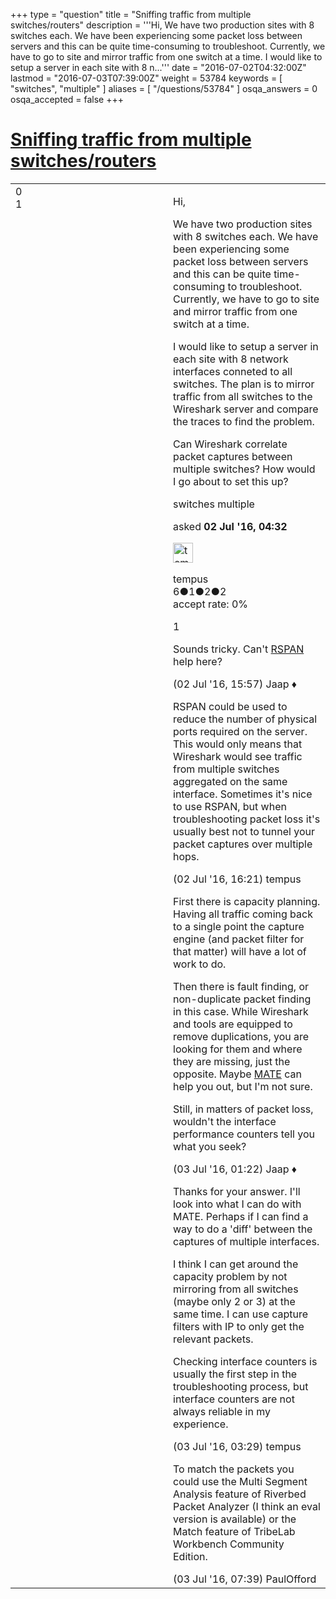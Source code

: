+++
type = "question"
title = "Sniffing traffic from multiple switches/routers"
description = '''Hi, We have two production sites with 8 switches each. We have been experiencing some packet loss between servers and this can be quite time-consuming to troubleshoot. Currently, we have to go to site and mirror traffic from one switch at a time.  I would like to setup a server in each site with 8 n...'''
date = "2016-07-02T04:32:00Z"
lastmod = "2016-07-03T07:39:00Z"
weight = 53784
keywords = [ "switches", "multiple" ]
aliases = [ "/questions/53784" ]
osqa_answers = 0
osqa_accepted = false
+++

<div class="headNormal">

# [Sniffing traffic from multiple switches/routers](/questions/53784/sniffing-traffic-from-multiple-switchesrouters)

</div>

<div id="main-body">

<div id="askform">

<table id="question-table" style="width:100%;"><colgroup><col style="width: 50%" /><col style="width: 50%" /></colgroup><tbody><tr class="odd"><td style="width: 30px; vertical-align: top"><div class="vote-buttons"><span id="post-53784-upvote" class="ajax-command post-vote up" rel="nofollow" title="I like this post (click again to cancel)"> </span><div id="post-53784-score" class="post-score" title="current number of votes">0</div><span id="post-53784-downvote" class="ajax-command post-vote down" rel="nofollow" title="I dont like this post (click again to cancel)"> </span> <span id="favorite-mark" class="ajax-command favorite-mark" rel="nofollow" title="mark/unmark this question as favorite (click again to cancel)"> </span><div id="favorite-count" class="favorite-count">1</div></div></td><td><div id="item-right"><div class="question-body"><p>Hi,</p><p>We have two production sites with 8 switches each. We have been experiencing some packet loss between servers and this can be quite time-consuming to troubleshoot. Currently, we have to go to site and mirror traffic from one switch at a time.</p><p>I would like to setup a server in each site with 8 network interfaces conneted to all switches. The plan is to mirror traffic from all switches to the Wireshark server and compare the traces to find the problem.</p><p>Can Wireshark correlate packet captures between multiple switches? How would I go about to set this up?</p></div><div id="question-tags" class="tags-container tags"><span class="post-tag tag-link-switches" rel="tag" title="see questions tagged &#39;switches&#39;">switches</span> <span class="post-tag tag-link-multiple" rel="tag" title="see questions tagged &#39;multiple&#39;">multiple</span></div><div id="question-controls" class="post-controls"></div><div class="post-update-info-container"><div class="post-update-info post-update-info-user"><p>asked <strong>02 Jul '16, 04:32</strong></p><img src="https://secure.gravatar.com/avatar/e51921b1a7f8840f1fe2036760d4854b?s=32&amp;d=identicon&amp;r=g" class="gravatar" width="32" height="32" alt="tempus&#39;s gravatar image" /><p><span>tempus</span><br />
<span class="score" title="6 reputation points">6</span><span title="1 badges"><span class="badge1">●</span><span class="badgecount">1</span></span><span title="2 badges"><span class="silver">●</span><span class="badgecount">2</span></span><span title="2 badges"><span class="bronze">●</span><span class="badgecount">2</span></span><br />
<span class="accept_rate" title="Rate of the user&#39;s accepted answers">accept rate:</span> <span title="tempus has no accepted answers">0%</span></p></div></div><div id="comments-container-53784" class="comments-container"><span id="53790"></span><div id="comment-53790" class="comment"><div id="post-53790-score" class="comment-score">1</div><div class="comment-text"><p>Sounds tricky. Can't <a href="https://supportforums.cisco.com/document/139236/understanding-spanrspanand-erspan">RSPAN</a> help here?</p></div><div id="comment-53790-info" class="comment-info"><span class="comment-age">(02 Jul '16, 15:57)</span> <span class="comment-user userinfo">Jaap ♦</span></div></div><span id="53791"></span><div id="comment-53791" class="comment"><div id="post-53791-score" class="comment-score"></div><div class="comment-text"><p>RSPAN could be used to reduce the number of physical ports required on the server. This would only means that Wireshark would see traffic from multiple switches aggregated on the same interface. Sometimes it's nice to use RSPAN, but when troubleshooting packet loss it's usually best not to tunnel your packet captures over multiple hops.</p></div><div id="comment-53791-info" class="comment-info"><span class="comment-age">(02 Jul '16, 16:21)</span> <span class="comment-user userinfo">tempus</span></div></div><span id="53793"></span><div id="comment-53793" class="comment"><div id="post-53793-score" class="comment-score"></div><div class="comment-text"><p>First there is capacity planning. Having all traffic coming back to a single point the capture engine (and packet filter for that matter) will have a lot of work to do.</p><p>Then there is fault finding, or non-duplicate packet finding in this case. While Wireshark and tools are equipped to remove duplications, you are looking for them and where they are missing, just the opposite. Maybe <a href="https://wiki.wireshark.org/Mate">MATE</a> can help you out, but I'm not sure.</p><p>Still, in matters of packet loss, wouldn't the interface performance counters tell you what you seek?</p></div><div id="comment-53793-info" class="comment-info"><span class="comment-age">(03 Jul '16, 01:22)</span> <span class="comment-user userinfo">Jaap ♦</span></div></div><span id="53794"></span><div id="comment-53794" class="comment"><div id="post-53794-score" class="comment-score"></div><div class="comment-text"><p>Thanks for your answer. I'll look into what I can do with MATE. Perhaps if I can find a way to do a 'diff' between the captures of multiple interfaces.</p><p>I think I can get around the capacity problem by not mirroring from all switches (maybe only 2 or 3) at the same time. I can use capture filters with IP to only get the relevant packets.</p><p>Checking interface counters is usually the first step in the troubleshooting process, but interface counters are not always reliable in my experience.</p></div><div id="comment-53794-info" class="comment-info"><span class="comment-age">(03 Jul '16, 03:29)</span> <span class="comment-user userinfo">tempus</span></div></div><span id="53795"></span><div id="comment-53795" class="comment"><div id="post-53795-score" class="comment-score"></div><div class="comment-text"><p>To match the packets you could use the Multi Segment Analysis feature of Riverbed Packet Analyzer (I think an eval version is available) or the Match feature of TribeLab Workbench Community Edition.</p></div><div id="comment-53795-info" class="comment-info"><span class="comment-age">(03 Jul '16, 07:39)</span> <span class="comment-user userinfo">PaulOfford</span></div></div></div><div id="comment-tools-53784" class="comment-tools"></div><div class="clear"></div><div id="comment-53784-form-container" class="comment-form-container"></div><div class="clear"></div></div></td></tr></tbody></table>

</div>

</div>

